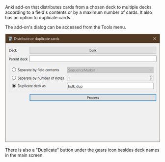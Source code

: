 Anki add-on that distributes cards from a chosen deck to multiple decks according to a field's contents or by a maximum number of cards. It also has an option to duplicate cards.

The add-on's dialog can be accessed from the Tools menu.

![Add-on's dialog](images/dialog.png)

There is also a "Duplicate" button under the gears icon besides deck names in the main screen.
